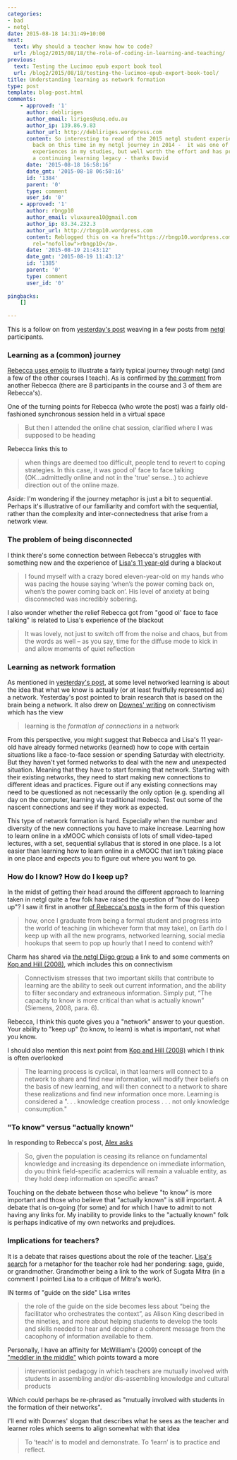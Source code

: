 ```yaml
---
categories:
- bad
- netgl
date: 2015-08-18 14:31:49+10:00
next:
  text: Why should a teacher know how to code?
  url: /blog2/2015/08/18/the-role-of-coding-in-learning-and-teaching/
previous:
  text: Testing the Lucimoo epub export book tool
  url: /blog2/2015/08/18/testing-the-lucimoo-epub-export-book-tool/
title: Understanding learning as network formation
type: post
template: blog-post.html
comments:
    - approved: '1'
      author: debliriges
      author_email: liriges@usq.edu.au
      author_ip: 139.86.9.83
      author_url: http://debliriges.wordpress.com
      content: So interesting to read of the 2015 netgl student experiences and reflect
        back on this time in my netgl journey in 2014 -  it was one of the more challenging
        experiences in my studies, but well worth the effort and has provided me with
        a continuing learning legacy - thanks David
      date: '2015-08-18 16:58:16'
      date_gmt: '2015-08-18 06:58:16'
      id: '1384'
      parent: '0'
      type: comment
      user_id: '0'
    - approved: '1'
      author: rbngp10
      author_email: vluxaurea10@gmail.com
      author_ip: 83.34.232.3
      author_url: http://rbngp10.wordpress.com
      content: Reblogged this on <a href="https://rbngp10.wordpress.com/2015/08/19/understanding-learning-as-network-formation/"
        rel="nofollow">rbngp10</a>.
      date: '2015-08-19 21:43:12'
      date_gmt: '2015-08-19 11:43:12'
      id: '1385'
      parent: '0'
      type: comment
      user_id: '0'
    
pingbacks:
    []
    
---
```

This is a follow on from [yesterday's post](/blog2/2015/08/17/theres-more-to-it-than-the-internet-and-social-software/) weaving in a few posts from [netgl](http://netgl.wordpress.com) participants.

### Learning as a (common) journey

[Rebecca uses emojis](http://murramumma.blogspot.com.au/2015/08/me-as-student-emoji-pictorial.html) to illustrate a fairly typical journey through netgl (and a few of the other courses I teach). As is confirmed by [the comment](http://murramumma.blogspot.com.au/2015/08/me-as-student-emoji-pictorial.html?showComment=1439691500269#c2186351838937864853) from another Rebecca (there are 8 participants in the course and 3 of them are Rebecca's).

One of the turning points for Rebecca (who wrote the post) was a fairly old-fashioned synchronous session held in a virtual space

> But then I attended the online chat session, clarified where I was supposed to be heading

Rebecca links this to

> when things are deemed too difficult, people tend to revert to coping strategies. In this case, it was good ol' face to face talking (OK...admittedly online and not in the 'true' sense...) to achieve direction out of the online maze.

_Aside:_ I'm wondering if the journey metaphor is just a bit to sequential. Perhaps it's illustrative of our familiarity and comfort with the sequential, rather than the complexity and inter-connectedness that arise from a network view.

### The problem of being disconnected

I think there's some connection between Rebecca's struggles with something new and the experience of [Lisa's 11 year-old](https://teachfacilitatelearngrow.wordpress.com/2015/08/10/the-challenge-of-networked-learning-when-there-is-no-network/comment-page-1/#comment-9) during a blackout

> I found myself with a crazy bored eleven-year-old on my hands who was pacing the house saying ‘when’s the power coming back on, when’s the power coming back on’. His level of anxiety at being disconnected was incredibly sobering.

I also wonder whether the relief Rebecca got from "good ol' face to face talking" is related to Lisa's experience of the blackout

> It was lovely, not just to switch off from the noise and chaos, but from the words as well – as you say, time for the diffuse mode to kick in and allow moments of quiet reflection

### Learning as network formation

As mentioned in [yesterday's post](/blog2/2015/08/17/theres-more-to-it-than-the-internet-and-social-software/), at some level networked learning is about the idea that what we know is actually (or at least fruitfully represented as) a network. Yesterday's post pointed to brain research that is based on the brain being a network. It also drew on [Downes' writing](http://halfanhour.blogspot.com.au/2014/04/connectivism-as-learning-theory.html) on connectivism which has the view

> learning is the _formation of connections_ in a network

From this perspective, you might suggest that Rebecca and Lisa's 11 year-old have already formed networks (learned) how to cope with certain situations like a face-to-face session or spending Saturday with electricity. But they haven't yet formed networks to deal with the new and unexpected situation. Meaning that they have to start forming that network. Starting with their existing networks, they need to start making new connections to different ideas and practices. Figure out if any existing connections may need to be questioned as not necessarily the only option (e.g. spending all day on the computer, learning via traditional modes). Test out some of the nascent connections and see if they work as expected.

This type of network formation is hard. Especially when the number and diversity of the new connections you have to make increase. Learning how to learn online in a xMOOC which consists of lots of small video-taped lectures, with a set, sequential syllabus that is stored in one place. Is a lot easier than learning how to learn online in a cMOOC that isn't taking place in one place and expects you to figure out where you want to go.

### How do I know? How do I keep up?

In the midst of getting their head around the different approach to learning taken in netgl quite a few folk have raised the question of "how do I keep up"? I saw it first in another [of Rebecca's posts](http://murramumma.blogspot.com.au/2015/08/ponderings-as-teacher-into-future.html) in the form of this question

> how, once I graduate from being a formal student and progress into the world of teaching (in whichever form that may take), on Earth do I keep up with all the new programs, networked learning, social media hookups that seem to pop up hourly that I need to contend with?

Charm has shared via [the netgl Diigo group](https://groups.diigo.com/group/networked-and-global-learning/) a link to and some comments on [Kop and Hill (2008)](http://www.irrodl.org/index.php/irrodl/article/viewArticle/523/1103%2522), which includes this on connectivism

> Connectivism stresses that two important skills that contribute to learning are the ability to seek out current information, and the ability to filter secondary and extraneous information. Simply put, “The capacity to know is more critical than what is actually known” (Siemens, 2008, para. 6).

Rebecca, I think this quote gives you a "network" answer to your question. Your ability to "keep up" (to know, to learn) is what is important, not what you know.

I should also mention this next point from [Kop and Hill (2008)](http://www.irrodl.org/index.php/irrodl/article/viewArticle/523/1103%2522) which I think is often overlooked

> The learning process is cyclical, in that learners will connect to a network to share and find new information, will modify their beliefs on the basis of new learning, and will then connect to a network to share these realizations and find new information once more. Learning is considered a ". . . knowledge creation process . . . not only knowledge consumption."

### "To know" versus "actually known"

In responding to Rebecca's post, [Alex asks](http://alexgilbey.weebly.com/home/-question-for-murra-mumma)

> So, given the population is ceasing its reliance on fundamental knowledge and increasing its dependence on immediate information, do you think field-specific academics will remain a valuable entity, as they hold deep information on specific areas?

Touching on the debate between those who believe "to know" is more important and those who believe that "actually known" is still important. A debate that is on-going (for some) and for which I have to admit to not having any links for. My inability to provide links to the "actually known" folk is perhaps indicative of my own networks and prejudices.

### Implications for teachers?

It is a debate that raises questions about the role of the teacher. [Lisa's search](https://lisaaurisch.wordpress.com/2015/08/08/sage-guide-or-grandmother/) for a metaphor for the teacher role had her pondering: sage, guide, or grandmother. Grandmother being a link to the work of Sugata Mitra (in a comment I pointed Lisa to a critique of Mitra's work).

IN terms of "guide on the side" Lisa writes

> the role of the guide on the side becomes less about “being the facilitator who orchestrates the context”, as Alison King described in the nineties, and more about helping students to develop the tools and skills needed to hear and decipher a coherent message from the cacophony of information available to them.

Personally, I have an affinity for McWilliam's (2009) concept of the ["meddler in the middle"](/blog2/2014/07/27/me-as-a-teacher/#meddler) which points toward a more

> interventionist pedagogy in which teachers are mutually involved with students in assembling and/or dis-assembling knowledge and cultural products

Which could perhaps be re-phrased as "mutually involved with students in the formation of their networks".

I'll end with Downes' slogan that describes what he sees as the teacher and learner roles which seems to align somewhat with that idea

> To ‘teach’ is to model and demonstrate. To ‘learn’ is to practice and reflect.